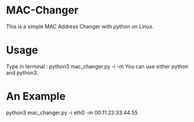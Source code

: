 # MAC-Changer
This is a simple MAC Address Changer with python on Linux.

# Usage
Type in terminal : python3 mac_changer.py -i <yourInterface> -m <requestedMACaddress>
You can use either python and python3.

# An Example
python3 mac_changer.py -i eth0 -m 00:11:22:33:44:55
